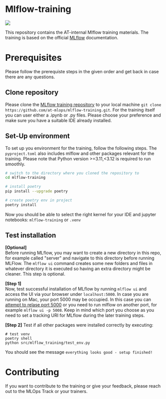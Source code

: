 # Mlflow-training

![](https://mlflow.org/docs/latest/_static/MLflow-logo-final-black.png)

This repository contains the AT-internal Mlflow training materials. The training is based on the official [MLflow](https://mlflow.org/docs/latest/index.html) documentation.

# Prerequisites

Please follow the prerequiste steps in the given order and get back in case there are any questions.

## Clone repository

Please clone the [MLflow training repository](https://github.com/at-mlops/mlflow-training) to your local machine `git clone https://github.com/at-mlops/mlflow-training.git`. For the training itself you can user either a .ipynb or .py files. Please choose your preference and make sure you have a suitable IDE already installed.

## Set-Up environment

To set up you environment for the training, follow the following steps. The `pyproject.toml` also includes mlflow and other packages relevant for the training. Please note that Python version >=3.11,<3.12 is required to run smoothly.

```bash
# switch to the directory where you cloned the repository to
cd mlflow-training

# install poetry 
pip install --upgrade poetry 

# create poetry env in project 
poetry install 
```

Now you should be able to select the right kernel for your IDE and jupyter notebooks: `mlflow-training` or `.venv`

## Test installation

<b>[Optional]</b>  
Before running MLflow, you may want to create a new directory in this repo, for example called "server" and navigate to this directory before running MLFlow. The `mlflow ui` command creates some new folders and files in whatever directory it is executed so having an extra directory might be cleaner. This step is optional.

<b>[Step 1]</b>    
Now, test successful installation of MLflow by running `mlflow ui` and access the UI via your browser under `localhost:5000`. In case you are running on Mac, your port 5000 may be occupied. In this case you can [attempt to relase port 5000](https://stackoverflow.com/questions/72369320/why-always-something-is-running-at-port-5000-on-my-mac) or you need to run mlflow on another port, for example `mlflow ui -p 5008`. Keep in mind which port you choose as you need to set a tracking URI for MLflow during the later training steps.

<b>[Step 2]</b>
Test if all other packages were installed correctly by executing: 

```shell 
# test venv 
poetry shell 
python src/mlflow_training/test_env.py
```

You should see the message `everything looks good - setup finished!`

# Contributing

If you want to contribute to the training or give your feedback, please reach out to the MLOps Track or your trainers.

